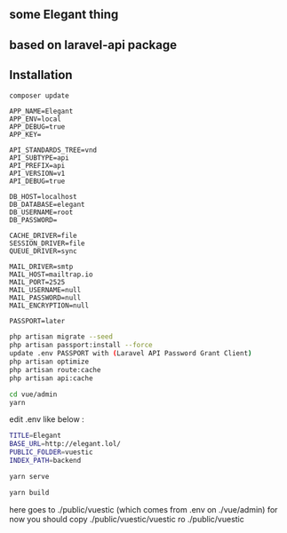 ## some Elegant thing
## based on laravel-api package


## Installation

```bash
composer update
```

```
APP_NAME=Elegant
APP_ENV=local
APP_DEBUG=true
APP_KEY=

API_STANDARDS_TREE=vnd
API_SUBTYPE=api
API_PREFIX=api
API_VERSION=v1
API_DEBUG=true

DB_HOST=localhost
DB_DATABASE=elegant
DB_USERNAME=root
DB_PASSWORD=

CACHE_DRIVER=file
SESSION_DRIVER=file
QUEUE_DRIVER=sync

MAIL_DRIVER=smtp
MAIL_HOST=mailtrap.io
MAIL_PORT=2525
MAIL_USERNAME=null
MAIL_PASSWORD=null
MAIL_ENCRYPTION=null

PASSPORT=later

```

```bash
php artisan migrate --seed
php artisan passport:install --force
update .env PASSPORT with (Laravel API Password Grant Client)
php artisan optimize
php artisan route:cache
php artisan api:cache
```

```bash
cd vue/admin
yarn
```

edit .env like below :
```bash
TITLE=Elegant
BASE_URL=http://elegant.lol/
PUBLIC_FOLDER=vuestic
INDEX_PATH=backend
```

```bash
yarn serve
```

```bash
yarn build
```
here goes to ./public/vuestic (which comes from .env on ./vue/admin) for now you should copy ./public/vuestic/vuestic ro ./public/vuestic